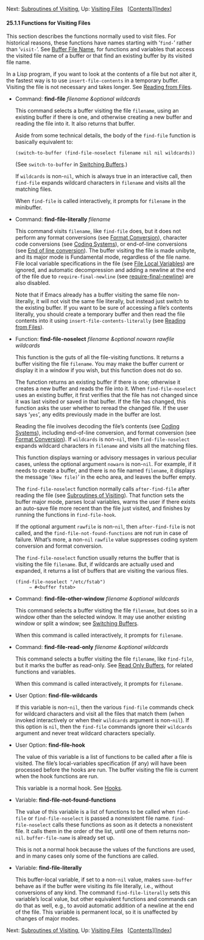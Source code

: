 <!-- This is the GNU Emacs Lisp Reference Manual
corresponding to Emacs version 27.2.

Copyright (C) 1990-1996, 1998-2021 Free Software Foundation,
Inc.

Permission is granted to copy, distribute and/or modify this document
under the terms of the GNU Free Documentation License, Version 1.3 or
any later version published by the Free Software Foundation; with the
Invariant Sections being "GNU General Public License," with the
Front-Cover Texts being "A GNU Manual," and with the Back-Cover
Texts as in (a) below.  A copy of the license is included in the
section entitled "GNU Free Documentation License."

(a) The FSF's Back-Cover Text is: "You have the freedom to copy and
modify this GNU manual.  Buying copies from the FSF supports it in
developing GNU and promoting software freedom." -->

<!-- Created by GNU Texinfo 6.7, http://www.gnu.org/software/texinfo/ -->

Next: [Subroutines of Visiting](Subroutines-of-Visiting.html), Up: [Visiting Files](Visiting-Files.html)   \[[Contents](index.html#SEC_Contents "Table of contents")]\[[Index](Index.html "Index")]

#### 25.1.1 Functions for Visiting Files

This section describes the functions normally used to visit files. For historical reasons, these functions have names starting with ‘`find-`’ rather than ‘`visit-`’. See [Buffer File Name](Buffer-File-Name.html), for functions and variables that access the visited file name of a buffer or that find an existing buffer by its visited file name.

In a Lisp program, if you want to look at the contents of a file but not alter it, the fastest way is to use `insert-file-contents` in a temporary buffer. Visiting the file is not necessary and takes longer. See [Reading from Files](Reading-from-Files.html).

*   Command: **find-file** *filename \&optional wildcards*

    This command selects a buffer visiting the file `filename`, using an existing buffer if there is one, and otherwise creating a new buffer and reading the file into it. It also returns that buffer.

    Aside from some technical details, the body of the `find-file` function is basically equivalent to:

        (switch-to-buffer (find-file-noselect filename nil nil wildcards))

    (See `switch-to-buffer` in [Switching Buffers](Switching-Buffers.html).)

    If `wildcards` is non-`nil`, which is always true in an interactive call, then `find-file` expands wildcard characters in `filename` and visits all the matching files.

    When `find-file` is called interactively, it prompts for `filename` in the minibuffer.

<!---->

*   Command: **find-file-literally** *filename*

    This command visits `filename`, like `find-file` does, but it does not perform any format conversions (see [Format Conversion](Format-Conversion.html)), character code conversions (see [Coding Systems](Coding-Systems.html)), or end-of-line conversions (see [End of line conversion](Coding-System-Basics.html)). The buffer visiting the file is made unibyte, and its major mode is Fundamental mode, regardless of the file name. File local variable specifications in the file (see [File Local Variables](File-Local-Variables.html)) are ignored, and automatic decompression and adding a newline at the end of the file due to `require-final-newline` (see [require-final-newline](Saving-Buffers.html)) are also disabled.

    Note that if Emacs already has a buffer visiting the same file non-literally, it will not visit the same file literally, but instead just switch to the existing buffer. If you want to be sure of accessing a file’s contents literally, you should create a temporary buffer and then read the file contents into it using `insert-file-contents-literally` (see [Reading from Files](Reading-from-Files.html)).

<!---->

*   Function: **find-file-noselect** *filename \&optional nowarn rawfile wildcards*

    This function is the guts of all the file-visiting functions. It returns a buffer visiting the file `filename`. You may make the buffer current or display it in a window if you wish, but this function does not do so.

    The function returns an existing buffer if there is one; otherwise it creates a new buffer and reads the file into it. When `find-file-noselect` uses an existing buffer, it first verifies that the file has not changed since it was last visited or saved in that buffer. If the file has changed, this function asks the user whether to reread the changed file. If the user says ‘`yes`’, any edits previously made in the buffer are lost.

    Reading the file involves decoding the file’s contents (see [Coding Systems](Coding-Systems.html)), including end-of-line conversion, and format conversion (see [Format Conversion](Format-Conversion.html)). If `wildcards` is non-`nil`, then `find-file-noselect` expands wildcard characters in `filename` and visits all the matching files.

    This function displays warning or advisory messages in various peculiar cases, unless the optional argument `nowarn` is non-`nil`. For example, if it needs to create a buffer, and there is no file named `filename`, it displays the message ‘`(New file)`’ in the echo area, and leaves the buffer empty.

    The `find-file-noselect` function normally calls `after-find-file` after reading the file (see [Subroutines of Visiting](Subroutines-of-Visiting.html)). That function sets the buffer major mode, parses local variables, warns the user if there exists an auto-save file more recent than the file just visited, and finishes by running the functions in `find-file-hook`.

    If the optional argument `rawfile` is non-`nil`, then `after-find-file` is not called, and the `find-file-not-found-functions` are not run in case of failure. What’s more, a non-`nil` `rawfile` value suppresses coding system conversion and format conversion.

    The `find-file-noselect` function usually returns the buffer that is visiting the file `filename`. But, if wildcards are actually used and expanded, it returns a list of buffers that are visiting the various files.

        (find-file-noselect "/etc/fstab")
             ⇒ #<buffer fstab>

<!---->

*   Command: **find-file-other-window** *filename \&optional wildcards*

    This command selects a buffer visiting the file `filename`, but does so in a window other than the selected window. It may use another existing window or split a window; see [Switching Buffers](Switching-Buffers.html).

    When this command is called interactively, it prompts for `filename`.

<!---->

*   Command: **find-file-read-only** *filename \&optional wildcards*

    This command selects a buffer visiting the file `filename`, like `find-file`, but it marks the buffer as read-only. See [Read Only Buffers](Read-Only-Buffers.html), for related functions and variables.

    When this command is called interactively, it prompts for `filename`.

<!---->

*   User Option: **find-file-wildcards**

    If this variable is non-`nil`, then the various `find-file` commands check for wildcard characters and visit all the files that match them (when invoked interactively or when their `wildcards` argument is non-`nil`). If this option is `nil`, then the `find-file` commands ignore their `wildcards` argument and never treat wildcard characters specially.

<!---->

*   User Option: **find-file-hook**

    The value of this variable is a list of functions to be called after a file is visited. The file’s local-variables specification (if any) will have been processed before the hooks are run. The buffer visiting the file is current when the hook functions are run.

    This variable is a normal hook. See [Hooks](Hooks.html).

<!---->

*   Variable: **find-file-not-found-functions**

    The value of this variable is a list of functions to be called when `find-file` or `find-file-noselect` is passed a nonexistent file name. `find-file-noselect` calls these functions as soon as it detects a nonexistent file. It calls them in the order of the list, until one of them returns non-`nil`. `buffer-file-name` is already set up.

    This is not a normal hook because the values of the functions are used, and in many cases only some of the functions are called.

<!---->

*   Variable: **find-file-literally**

    This buffer-local variable, if set to a non-`nil` value, makes `save-buffer` behave as if the buffer were visiting its file literally, i.e., without conversions of any kind. The command `find-file-literally` sets this variable’s local value, but other equivalent functions and commands can do that as well, e.g., to avoid automatic addition of a newline at the end of the file. This variable is permanent local, so it is unaffected by changes of major modes.

Next: [Subroutines of Visiting](Subroutines-of-Visiting.html), Up: [Visiting Files](Visiting-Files.html)   \[[Contents](index.html#SEC_Contents "Table of contents")]\[[Index](Index.html "Index")]
